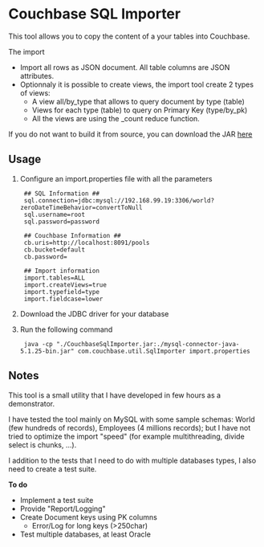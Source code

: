Couchbase SQL Importer
===

This tool allows you to copy the content of a your tables into Couchbase.

The import

* Import all rows as JSON document. All table columns are JSON attributes.
* Optionnaly it is possible to create views, the import tool create 2 types of views:
	* A view  all/by_type that allows to query  document by type (table)
	* Views for each type (table) to query on Primary Key (type/by_pk)
	* All the views are using the _count reduce function.

If you do not want to build it from source, you can download the JAR [here](http://goo.gl/IF89e)


Usage
-----

1. Configure an import.properties file with all the parameters

		## SQL Information ##
		sql.connection=jdbc:mysql://192.168.99.19:3306/world?zeroDateTimeBehavior=convertToNull
		sql.username=root
		sql.password=password

		## Couchbase Information ##
		cb.uris=http://localhost:8091/pools
		cb.bucket=default
		cb.password=

		## Import information
		import.tables=ALL
		import.createViews=true
		import.typefield=type
		import.fieldcase=lower


2. Download the JDBC driver for your database

3. Run the following command

		java -cp "./CouchbaseSqlImporter.jar:./mysql-connector-java-5.1.25-bin.jar" com.couchbase.util.SqlImporter import.properties



Notes
-----
This tool is a small utility that I have developed in few hours as a demonstrator.

I have tested the tool mainly on MySQL with some sample schemas: World (few hundreds of records), Employees (4 millions records);
but I have not tried to optimize the import "speed" (for example multithreading, divide select is chunks, ...).

I addition to the tests that I need to do with multiple databases types, I also need to create a test suite.

**To do**


* Implement a test suite
* Provide "Report/Logging"
* Create Document keys using PK columns
	* Error/Log for long keys (>250char)	 
* Test multiple databases, at least Oracle 


